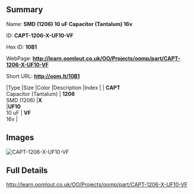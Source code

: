 

## Summary
 
Name: __SMD (1206) 10 uF Capacitor (Tantalum) 16v__

ID: __CAPT-1206-X-UF10-VF__

Hex ID: __10B1__

WebPage: __http://learn.oomlout.co.uk/OO/Projects/oomp/part/CAPT-1206-X-UF10-VF__

Short URL: __http://oom.lt/10B1__


|Type   |Size   |Color   |Description   |Index   |
| __CAPT__ <br>Capacitor (Tantalum)  | __1206__<br>SMD (1206)   |__X__<br>    |__UF10__<br>10 uF    | __VF__<br> 16v |


## Images
![CAPT-1206-X-UF10-VF](http://oomlout.com/oomp-gen/parts/CAPT-1206-X-UF10-VF/CAPT-1206-X-UF10-VF_420.jpg)

## Full Details

 http://learn.oomlout.co.uk/OO/Projects/oomp/part/CAPT-1206-X-UF10-VF


